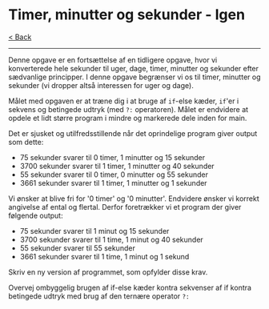 # Timer, minutter og sekunder - Igen

[< Back](../README.md)

---

Denne opgave er en fortsættelse af en tidligere opgave, hvor vi konverterede hele sekunder til uger, dage, timer, minutter og sekunder efter sædvanlige principper. I denne opgave begrænser vi os til timer, minutter og sekunder (vi dropper altså interessen for uger og dage).

Målet med opgaven er at træne dig i at bruge af `if`-else kæder, `if`'er i sekvens og betingede udtryk (med `?:` operatoren). Målet er endvidere at opdele et lidt større program i mindre og markerede dele inden for main.

Det er sjusket og utilfredsstillende når det oprindelige program giver output som dette:

- 75 sekunder svarer til 0 timer, 1 minutter og 15 sekunder
- 3700 sekunder svarer til 1 timer, 1 minutter og 40 sekunder
- 55 sekunder svarer til 0 timer, 0 minutter og 55 sekunder
- 3661 sekunder svarer til 1 timer, 1 minutter og 1 sekunder

Vi ønsker at blive fri for '0 timer' og '0 minutter'. Endvidere ønsker vi korrekt angivelse af ental og flertal. Derfor foretrækker vi et program der giver følgende output:

- 75 sekunder svarer til 1 minut og 15 sekunder
- 3700 sekunder svarer til 1 time, 1 minut og 40 sekunder
- 55 sekunder svarer til 55 sekunder
- 3661 sekunder svarer til 1 time, 1 minut og 1 sekund

Skriv en ny version af programmet, som opfylder disse krav.

Overvej ombyggelig brugen af if-else kæder kontra sekvenser af if kontra betingede udtryk med brug af den ternære operator `?:`
